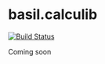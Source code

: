 basil.calculib
==============

[![Build Status](https://travis-ci.org/eve-basil/calculib.svg?branch=master)](https://travis-ci.org/eve-basil/calculib)

Coming soon
